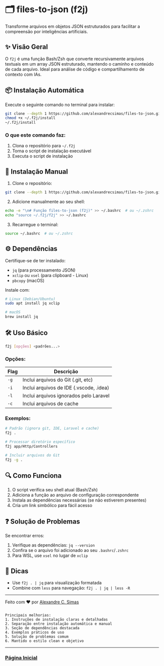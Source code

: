 
# 🗂️ files-to-json (f2j)

Transforme arquivos em objetos JSON estruturados para facilitar a compreensão por inteligências artificiais.

## ✨ Visão Geral

O `f2j` é uma função Bash/Zsh que converte recursivamente arquivos textuais em um array JSON estruturado, mantendo o caminho e conteúdo de cada arquivo. Ideal para análise de código e compartilhamento de contexto com IAs.

## 📦 Instalação Automática

Execute o seguinte comando no terminal para instalar:

```bash
git clone --depth 1 https://github.com/alexandrecsimas/files-to-json.git ~/.f2j
chmod +x ~/.f2j/install
~/.f2j/install
```

### O que este comando faz:
1. Clona o repositório para `~/.f2j`
2. Torna o script de instalação executável
3. Executa o script de instalação

## 🔧 Instalação Manual

1. Clone o repositório:
```bash
git clone --depth 1 https://github.com/alexandrecsimas/files-to-json.git ~/.f2j
```

2. Adicione manualmente ao seu shell:
```bash
echo -e "\n# Função files-to-json (f2j)" >> ~/.bashrc  # ou ~/.zshrc
echo "source ~/.f2j/f2j" >> ~/.bashrc
```

3. Recarregue o terminal:
```bash
source ~/.bashrc  # ou ~/.zshrc
```

## ⚙️ Dependências

Certifique-se de ter instalado:
- `jq` (para processamento JSON)
- `xclip` ou `xsel` (para clipboard - Linux)
- `pbcopy` (macOS)

Instale com:

```bash
# Linux (Debian/Ubuntu)
sudo apt install jq xclip

# macOS
brew install jq
```

## 🛠️ Uso Básico

```bash
f2j [opções] <padrões...>
```

### Opções:
| Flag | Descrição                          |
|------|------------------------------------|
| `-g` | Inclui arquivos do Git (.git, etc) |
| `-i` | Inclui arquivos de IDE (.vscode, .idea) |
| `-l` | Inclui arquivos ignorados pelo Laravel |
| `-c` | Inclui arquivos de cache           |

### Exemplos:
```bash
# Padrão (ignora git, IDE, Laravel e cache)
f2j .

# Processar diretório específico
f2j app/Http/Controllers

# Incluir arquivos do Git
f2j -g .
```

## 🔍 Como Funciona

1. O script verifica seu shell atual (Bash/Zsh)
2. Adiciona a função ao arquivo de configuração correspondente
3. Instala as dependências necessárias (se não estiverem presentes)
4. Cria um link simbólico para fácil acesso

## ❓ Solução de Problemas

Se encontrar erros:
1. Verifique as dependências: `jq --version`
2. Confira se o arquivo foi adicionado ao seu `.bashrc`/`.zshrc`
3. Para WSL, use `xsel` no lugar de `xclip`

## 🌟 Dicas

- Use `f2j . | jq` para visualização formatada
- Combine com `less` para navegação: `f2j . | jq | less -R`

---

Feito com ❤️ por [Alexandre C. Simas](https://github.com/alexandrecsimas)
```

Principais melhorias:
1. Instruções de instalação claras e detalhadas
2. Separação entre instalação automática e manual
3. Seção de dependências destacada
4. Exemplos práticos de uso
5. Solução de problemas comum
6. Mantido o estilo clean e objetivo
```
---
### [Página Inicial](../README.md)
